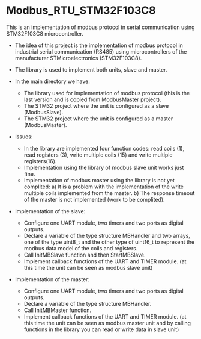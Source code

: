 # Modbus_RTU_STM32F103C8
This is an implementation of modbus protocol in serial communication using STM32F103C8 microcontroller.

* The idea of this project is the implementation of modbus protocol in industrial serial communication (RS485) using 
    microcontrollers of the manufacturer STMicroelectronics (STM32F103C8). 
  
* The library is used to implement both units, slave and master. 

* In the main directory we have:
  - The library used for implementation of modbus protocol (this is the last version and is copied from ModbusMaster project).
  - The STM32 project where the unit is configured as a slave (ModbusSlave).
  - The STM32 project where the unit is configured as a master (ModbusMaster).
  
 * Issues:
    - In the library are implemented four function codes: read coils (1), read registers (3), write multiple coils (15) and write multiple registers(16).
    - Implementation using the library of modbus slave unit works just fine.
    - Implementation of modbus master using the library is not yet complited:
        a) It is a problem with the implementation of the write multiple coils implemented from the master.
        b) The response timeout of the master is not implemented (work to be complited).
        
  * Implementation of the slave:
    - Configure one UART module, two timers and two ports as digital outputs.
    - Declare a variable of the type structure MBHandler and two arrays, one of the type uint8_t and the other 
      type of uint16_t to represent the modbus data model of the coils and registers.
    - Call InitMBSlave function and then StartMBSlave.
    - Implement callback functions of the UART and TIMER module.
      (at this time the unit can be seen as modbus slave unit)
      
   * Implementation of the master:
     - Configure one UART module, two timers and two ports as digital outputs.
     - Declare a variable of the type structure MBHandler.
     - Call InitMBMaster function.
     - Implement callback functions of the UART and TIMER module.
      (at this time the unit can be seen as modbus master unit and by calling functions in the 
      library you can read or write data in slave unit)
        
